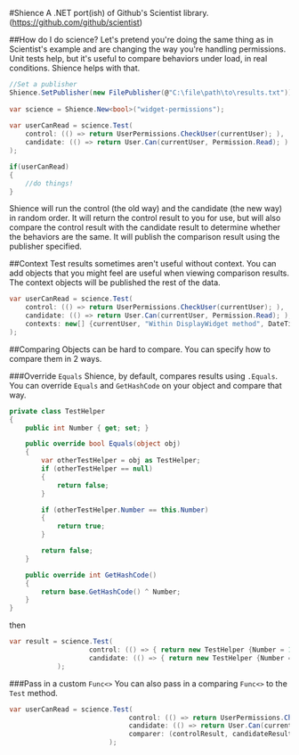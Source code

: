 ﻿#Shience
A .NET port(ish) of Github's Scientist library. (https://github.com/github/scientist)

##How do I do science?
Let's pretend you're doing the same thing as in Scientist's example and are changing the way you're handling permissions. Unit tests help, but it's useful to compare behaviors under load, in real conditions. Shience helps with that.

```csharp
//Set a publisher
Shience.SetPublisher(new FilePublisher(@"C:\file\path\to\results.txt"));
    
var science = Shience.New<bool>("widget-permissions");
    
var userCanRead = science.Test(
    control: (() => return UserPermissions.CheckUser(currentUser); ), 
    candidate: (() => return User.Can(currentUser, Permission.Read); )
);

if(userCanRead)
{
    //do things!
}
```
                             
Shience will run the control (the old way) and the candidate (the new way) in random order. It will return the control result to you for use, but will also compare the control result with the candidate result to determine whether the behaviors are the same. It will publish the comparison result using the publisher specified.

##Context
Test results sometimes aren't useful without context. You can add objects that you might feel are useful when viewing comparison results. The context objects will be published the rest of the data.

```csharp
var userCanRead = science.Test(
    control: (() => return UserPermissions.CheckUser(currentUser); ), 
    candidate: (() => return User.Can(currentUser, Permission.Read); ),
    contexts: new[] {currentUser, "Within DisplayWidget method", DateTime.UtcNow }
);
```
                                
##Comparing
Objects can be hard to compare. You can specify how to compare them in 2 ways.

###Override `Equals`
Shience, by default, compares results using `.Equals`. You can override `Equals` and `GetHashCode` on your object and compare that way.

```csharp
private class TestHelper
{
    public int Number { get; set; }

    public override bool Equals(object obj)
    {
        var otherTestHelper = obj as TestHelper;
        if (otherTestHelper == null)
        {
            return false;
        }

        if (otherTestHelper.Number == this.Number)
        {
            return true;
        }

        return false;
    }

    public override int GetHashCode()
    {
        return base.GetHashCode() ^ Number;
    }
}
```

then

```csharp
var result = science.Test(
                    control: (() => { return new TestHelper {Number = 1}; }),
                    candidate: (() => { return new TestHelper {Number = 2}; })
            );
```

###Pass in a custom `Func<>`
You can also pass in a comparing `Func<>` to the `Test` method.

```csharp
var userCanRead = science.Test(
                              control: (() => return UserPermissions.CheckUser(currentUser); ), 
                              candidate: (() => return User.Can(currentUser, Permission.Read); ),
                              comparer: (controlResult, candidateResult) => { return controlResult == candidateResult; }
                         );
```
